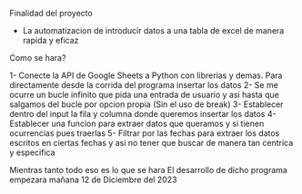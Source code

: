 Finalidad del proyecto

- La automatizacion de introducir datos a una tabla de excel de manera rapida y eficaz

Como se hara?

1- Conecte la API de Google Sheets a Python con librerias y demas. Para directamente desde la corrida del programa insertar los datos
2- Se me ocurre un bucle infinito que pida una entrada de usuario y asi hasta que salgamos del bucle por opcion propia (Sin el uso de break)
3- Establecer dentro del input la fila y columna donde queremos insertar los datos
4- Establecer una funcion para extraer datos que queramos y si tienen ocurrencias pues traerlas
5- Filtrar por las fechas para extraer los datos escritos en ciertas fechas y asi no tener que buscar de manera tan centrica y especifica

Mientras tanto todo eso es lo que se hara
El desarrollo de dicho programa empezara mañana 12 de Diciembre del 2023
